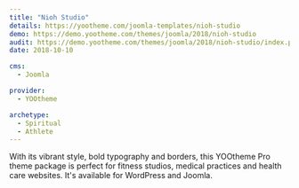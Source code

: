 ```yaml
---
title: "Nioh Studio"
details: https://yootheme.com/joomla-templates/nioh-studio
demo: https://demo.yootheme.com/themes/joomla/2018/nioh-studio
audit: https://demo.yootheme.com/themes/joomla/2018/nioh-studio/index.php/about/news
date: 2018-10-10

cms: 
  - Joomla

provider:
  - YOOtheme

archetype:
  - Spiritual
  - Athlete
---
```


With its vibrant style, bold typography and borders, this YOOtheme Pro theme package is perfect for fitness studios, medical practices and health care websites. It's available for WordPress and Joomla.
